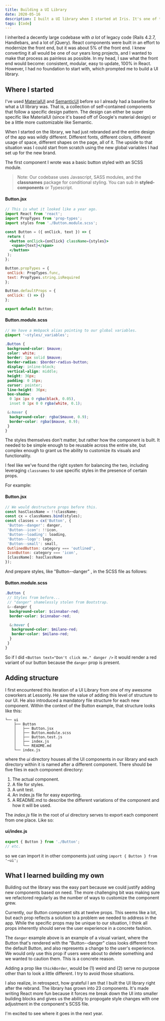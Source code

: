 ```yaml
---
title: Building a UI Library
date: 2020-05-16
description: I built a UI library when I started at Iris. It's one of the best things I've ever made.
tags: [Code]
---
```


I inherited a decently large codebase with _a lot_ of legacy code (Rails 4.2.7, Handlebars, and a lot of jQuery). React components were built in an effort to modernize the front end, but it was about 5% of the front end. I knew converting it all would be one of our years long projects, and I wanted to make that process as painless as possible. In my head, I saw what the front end would become: consistent, modular, easy to update, 100% in React. However, I had no foundation to start with, which prompted me to build a UI library.

## Where I started

I've used [MaterialUI](https://material-ui.com/) and [SemanticUI](https://semantic-ui.com/) before so I already had a baseline for what a UI library was. That is, a collection of self-contained components that follow a specific design pattern. The design can either be super specific like MaterialUI (since it's based off of Google's material design) or be a little more customizable like Semantic.

When I started on the library, we had just rebranded and the entire design of the app was wildly different. Different fonts, different colors, different usage of space, different shapes on the page, all of it. The upside to that situation was I could start from scratch using the new global variables I had set up for the new brand.

The first component I wrote was a basic button styled with an SCSS module.

> Note: Our codebase uses Javascript, SASS modules, and the **classnames** package for conditional styling. You can sub in **styled-components** or Typescript.

#### Button.jsx

```jsx
// This is what it looked like a year ago.
import React from 'react';
import PropTypes from 'prop-types';
import styles from './Button.module.scss';

const Button = ({ onClick, text }) => {
 return (
  <button onClick={onClick} className={styles}>
   <span>{text}</span>
  </button>
 );
};

Button.propTypes = {
 onClick: PropTypes.func,
 text: PropTypes.string.isRequired
};

Button.defaultProps = {
 onClick: () => {}
};

export default Button;
```

#### Button.module.scss

```scss
// We have a Webpack alias pointing to our global variables.
@import '~styles/_variables';

.Button {
 background-color: $mauve;
 color: white;
 border: 1px solid $mauve;
 border-radius: $border-radius-button;
 display: inline-block;
 vertical-align: middle;
 height: 36px;
 padding: 0 16px;
 cursor: pointer;
 line-height: 36px;
 box-shadow:
  0 1px 1px 0 rgba(black, 0.05),
  inset 0 1px 0 0 rgba(white, 0.1);

 &:hover {
  background-color: rgba($mauve, 0.9);
  border-color: rgba($mauve, 0.9);
 }
}
```

The styles themselves don't matter, but rather how the component is built. It needed to be simple enough to be reusable across the entire site, but complex enough to grant us the ability to customize its visuals and functionality.

I feel like we've found the right system for balancing the two, including leveraging `classnames` to use specific styles in the presence of certain props.

For example:

#### Button.jsx

```jsx
// We would destructure props before this.
const hasClassName = !!className;
const cx = classNames.bind(styles);
const classes = cx('Button', {
 'Button--danger': danger,
 'Button--icon': !!icon,
 'Button--loading': loading,
 'Button--logo': logo,
 'Button--small': small,
 OutlinedButton: category === 'outlined',
 IconButton: category === 'icon',
 [className]: hasClassName
});
```

And prepare styles, like "Button--danger" , in the SCSS file as follows:

#### Button.module.scss

```scss
.Button {
 // Styles from before...
 // "danger" shamelessly stolen from Bootstrap.
 &--danger {
  background-color: $cinnabar-red;
  border-color: $cinnabar-red;

  &:hover {
   background-color: $milano-red;
   border-color: $milano-red;
  }
 }
}
```

So if I did `<Button text="Don't click me." danger />` it would render a red variant of our button because the `danger` prop is present.

## Adding structure

I first encountered this iteration of a UI Library from one of my awesome coworkers at Lessonly. He saw the value of adding this level of structure to our UI. He also introduced a mandatory file structure for each new component. Within the context of the Button example, that structure looks like this:

```text
└── ui
    ├── Button
    │   ├── Button.jsx
    │   ├── Button.module.scss
    │   ├── Button.test.js
    │   ├── index.js
    │   └── README.md
    └── index.js
```

where the _ui_ directory houses all the UI components in our library and each directory within it is named after a different component. There should be five files in each component directory:

1. The actual component.
2. A file for styles.
3. A unit test.
4. An index.js file for easy exporting.
5. A README.md to describe the different variations of the component and how it will be used.

The _index.js_ file in the root of _ui_ directory serves to export each component from one place. Like so:

#### ui/index.js

```js
export { Button } from './Button';
// etc.
```

so we can import it in other components just using `import { Button } from '~ui';`

## What I learned building my own

Building out the library was the easy part because we could justify adding new components based on need. The more challenging bit was making sure we refactored regularly as the number of ways to customize the component grew.

Currently, our Button component sits at twelve props. This seems like a lot, but each prop reflects a solution to a problem we needed to address in the app. While the specific props may be unique to our situation, I think all props inherently should serve the user experience in a concrete fashion.

The `danger` example above is an example of a visual variant, where the Button that's rendered with the "Button--danger" class looks different from the default Button, and also represents a change to the user's experience. We would only use this prop if users were about to delete something and we wanted to caution them. This is a concrete reason.

Adding a prop like `thickBorder`, would be (1) weird and (2) serve no purpose other than to look a little different. I try to avoid those situations.

I also realize, in retrospect, how grateful I am that I built the UI library right after the rebrand. The library has grown into 23 components. It's made writing React more fun because it forces me break down the UI into smaller building blocks and gives us the ability to propogate style changes with one adjustment in the component's SCSS file.

I'm excited to see where it goes in the next year.
